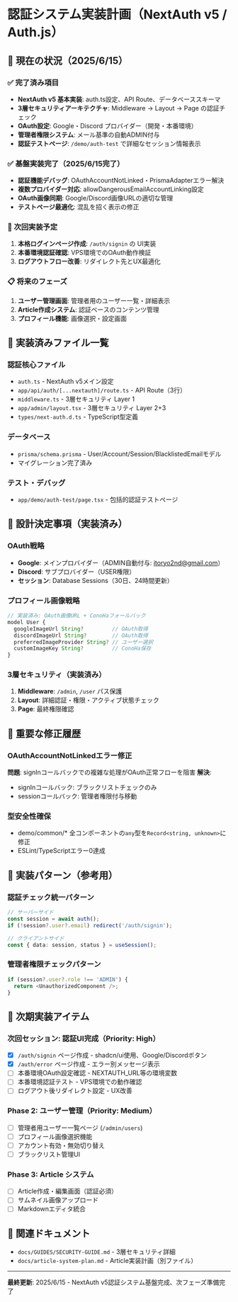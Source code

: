 # 認証システム実装計画（NextAuth v5 / Auth.js）

## 🎯 現在の状況（2025/6/15）

### ✅ 完了済み項目
- **NextAuth v5 基本実装**: auth.ts設定、API Route、データベーススキーマ
- **3層セキュリティアーキテクチャ**: Middleware → Layout → Page の認証チェック
- **OAuth設定**: Google・Discord プロバイダー（開発・本番環境）
- **管理者権限システム**: メール基準の自動ADMIN付与
- **認証テストページ**: `/demo/auth-test` で詳細なセッション情報表示

### ✅ 基盤実装完了（2025/6/15完了）
- **認証機能デバッグ**: OAuthAccountNotLinked・PrismaAdapterエラー解決
- **複数プロバイダー対応**: allowDangerousEmailAccountLinking設定
- **OAuth画像同期**: Google/Discord画像URLの適切な管理
- **テストページ最適化**: 混乱を招く表示の修正

### 🔄 次回実装予定
1. **本格ログインページ作成**: `/auth/signin` の UI実装
2. **本番環境認証確認**: VPS環境でのOAuth動作検証
3. **ログアウトフロー改善**: リダイレクト先とUX最適化

### 📋 将来のフェーズ
1. **ユーザー管理画面**: 管理者用のユーザー一覧・詳細表示
2. **Article作成システム**: 認証ベースのコンテンツ管理
3. **プロフィール機能**: 画像選択・設定画面

## 📁 実装済みファイル一覧

### 認証核心ファイル
- `auth.ts` - NextAuth v5メイン設定
- `app/api/auth/[...nextauth]/route.ts` - API Route（3行）
- `middleware.ts` - 3層セキュリティ Layer 1
- `app/admin/layout.tsx` - 3層セキュリティ Layer 2+3
- `types/next-auth.d.ts` - TypeScript型定義

### データベース
- `prisma/schema.prisma` - User/Account/Session/BlacklistedEmailモデル
- マイグレーション完了済み

### テスト・デバッグ
- `app/demo/auth-test/page.tsx` - 包括的認証テストページ

## 🔧 設計決定事項（実装済み）

### OAuth戦略
- **Google**: メインプロバイダー（ADMIN自動付与: itoryo2nd@gmail.com）
- **Discord**: サブプロバイダー（USER権限）
- **セッション**: Database Sessions（30日、24時間更新）

### プロフィール画像戦略
```typescript
// 実装済み: OAuth画像URL + ConoHaフォールバック
model User {
  googleImageUrl String?         // OAuth取得
  discordImageUrl String?        // OAuth取得
  preferredImageProvider String? // ユーザー選択
  customImageKey String?         // ConoHa保存
}
```

### 3層セキュリティ（実装済み）
1. **Middleware**: `/admin`, `/user` パス保護
2. **Layout**: 詳細認証・権限・アクティブ状態チェック
3. **Page**: 最終権限確認

## 🚨 重要な修正履歴

### OAuthAccountNotLinkedエラー修正
**問題**: signInコールバックでの複雑な処理がOAuth正常フローを阻害
**解決**: 
- signInコールバック: ブラックリストチェックのみ
- sessionコールバック: 管理者権限付与移動

### 型安全性確保
- demo/common/* 全コンポーネントの`any`型を`Record<string, unknown>`に修正
- ESLint/TypeScriptエラー0達成

## 📝 実装パターン（参考用）

### 認証チェック統一パターン
```typescript
// サーバーサイド
const session = await auth();
if (!session?.user?.email) redirect('/auth/signin');

// クライアントサイド  
const { data: session, status } = useSession();
```

### 管理者権限チェックパターン
```typescript
if (session?.user?.role !== 'ADMIN') {
  return <UnauthorizedComponent />;
}
```

## 🎯 次期実装アイテム

### 次回セッション: 認証UI完成（Priority: High）
- [x] `/auth/signin` ページ作成 - shadcn/ui使用、Google/Discordボタン
- [x] `/auth/error` ページ作成 - エラー別メッセージ表示
- [ ] 本番環境OAuth設定確認 - NEXTAUTH_URL等の環境変数
- [ ] 本番環境認証テスト - VPS環境での動作確認
- [ ] ログアウト後リダイレクト設定 - UX改善

### Phase 2: ユーザー管理（Priority: Medium）
- [ ] 管理者用ユーザー一覧ページ (`/admin/users`)
- [ ] プロフィール画像選択機能
- [ ] アカウント有効・無効切り替え
- [ ] ブラックリスト管理UI

### Phase 3: Article システム
- [ ] Article作成・編集画面（認証必須）
- [ ] サムネイル画像アップロード
- [ ] Markdownエディタ統合

## 🔗 関連ドキュメント
- `docs/GUIDES/SECURITY-GUIDE.md` - 3層セキュリティ詳細
- `docs/article-system-plan.md` - Article実装計画（別ファイル）

---
**最終更新**: 2025/6/15 - NextAuth v5認証システム基盤完成、次フェーズ準備完了